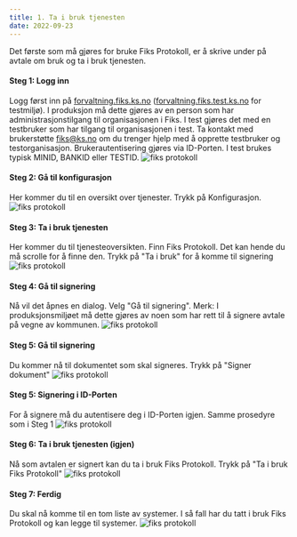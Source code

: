```yaml
---
title: 1. Ta i bruk tjenesten
date: 2022-09-23
---
```


Det første som må gjøres for bruke Fiks Protokoll, er å skrive under på avtale om bruk og ta i bruk tjenesten.



#### Steg 1: Logg inn
Logg først inn på [forvaltning.fiks.ks.no](forvaltning.fiks.ks.no) ([forvaltning.fiks.test.ks.no](forvaltning.fiks.test.ks.no) for testmiljø).
I produksjon må dette gjøres av en person som har administrasjonstilgang til organisasjonen i Fiks. I test gjøres det med en testbruker som har tilgang til organisasjonen i test. Ta kontakt med brukerstøtte [fiks@ks.no](mailto:fiks@ks.no) om du trenger hjelp med å opprette testbruker og testorganisasjon.
Brukerautentisering gjøres via ID-Porten. I test brukes typisk MINID, BANKID eller TESTID.
![fiks protokoll](/images/protokoll-brukerveiledning/1_log_inn_idporten.png "Logg inn")
#### Steg 2: Gå til konfigurasjon
Her kommer du til en oversikt over tjenester. Trykk på Konfigurasjon.
![fiks protokoll](/images/protokoll-brukerveiledning/1_til_konfig.png "Gå til konfigurasjon")
#### Steg 3: Ta i bruk tjenesten
Her kommer du til tjenesteoversikten. Finn Fiks Protokoll. Det kan hende du må scrolle for å finne den. Trykk på "Ta i bruk" for å komme til signering
![fiks protokoll](/images/protokoll-brukerveiledning/1_tjenesteoversikt.png "Tjenesteoversikt")
#### Steg 4: Gå til signering
Nå vil det åpnes en dialog. Velg "Gå til signering". Merk: I produksjonsmiljøet må dette gjøres av noen som har rett til å signere avtale på vegne av kommunen.
![fiks protokoll](/images/protokoll-brukerveiledning/1_gaa_til_signering.png "Gå til signering")
#### Steg 5: Gå til signering
Du kommer nå til dokumentet som skal signeres. Trykk på "Signer dokument"
![fiks protokoll](/images/protokoll-brukerveiledning/1_signering_posten.png "Signering posten")
#### Steg 5: Signering i ID-Porten
For å signere må du autentisere deg i ID-Porten igjen. Samme prosedyre som i Steg 1
![fiks protokoll](/images/protokoll-brukerveiledning/1_signering_idporten.png "Signering idporten")
#### Steg 6: Ta i bruk tjenesten (igjen)
Nå som avtalen er signert kan du ta i bruk Fiks Protokoll. Trykk på "Ta i bruk Fiks Protokoll"
![fiks protokoll](/images/protokoll-brukerveiledning/1_ta_i_bruk.png "Ta i bruk")
#### Steg 7: Ferdig
Du skal nå komme til en tom liste av systemer. I så fall har du tatt i bruk Fiks Protokoll og kan legge til systemer.
![fiks protokoll](/images/protokoll-brukerveiledning/1_tatt_i_bruk.png "Tatt i bruk")
